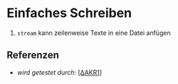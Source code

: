 # Einfaches Schreiben

1. `stream` kann zeilenweise Texte in eine Datei anfügen

## Referenzen

* _wird getestet durch_: [[ΔAKR1]](../delta/akr/1.md)


